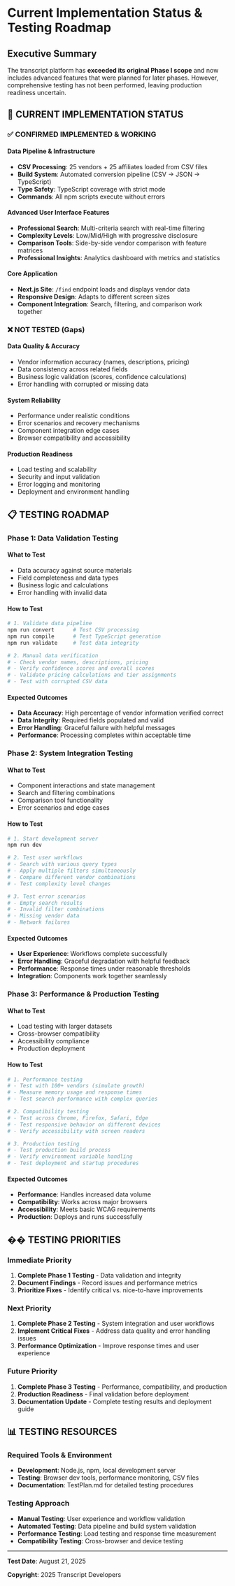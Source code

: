 # Current Implementation Status & Testing Roadmap

## **Executive Summary**
The transcript platform has **exceeded its original Phase I scope** and now includes advanced features that were planned for later phases. However, comprehensive testing has not been performed, leaving production readiness uncertain.

## **🎯 CURRENT IMPLEMENTATION STATUS**

### **✅ CONFIRMED IMPLEMENTED & WORKING**

#### **Data Pipeline & Infrastructure**
- **CSV Processing**: 25 vendors + 25 affiliates loaded from CSV files
- **Build System**: Automated conversion pipeline (CSV → JSON → TypeScript)
- **Type Safety**: TypeScript coverage with strict mode
- **Commands**: All npm scripts execute without errors

#### **Advanced User Interface Features**
- **Professional Search**: Multi-criteria search with real-time filtering
- **Complexity Levels**: Low/Mid/High with progressive disclosure
- **Comparison Tools**: Side-by-side vendor comparison with feature matrices
- **Professional Insights**: Analytics dashboard with metrics and statistics

#### **Core Application**
- **Next.js Site**: `/find` endpoint loads and displays vendor data
- **Responsive Design**: Adapts to different screen sizes
- **Component Integration**: Search, filtering, and comparison work together

### **❌ NOT TESTED (Gaps)**

#### **Data Quality & Accuracy**
- Vendor information accuracy (names, descriptions, pricing)
- Data consistency across related fields
- Business logic validation (scores, confidence calculations)
- Error handling with corrupted or missing data

#### **System Reliability**
- Performance under realistic conditions
- Error scenarios and recovery mechanisms
- Component integration edge cases
- Browser compatibility and accessibility

#### **Production Readiness**
- Load testing and scalability
- Security and input validation
- Error logging and monitoring
- Deployment and environment handling

## **📋 TESTING ROADMAP**

### **Phase 1: Data Validation Testing**

#### **What to Test**
- Data accuracy against source materials
- Field completeness and data types
- Business logic and calculations
- Error handling with invalid data

#### **How to Test**
```bash
# 1. Validate data pipeline
npm run convert      # Test CSV processing
npm run compile      # Test TypeScript generation
npm run validate     # Test data integrity

# 2. Manual data verification
# - Check vendor names, descriptions, pricing
# - Verify confidence scores and overall scores
# - Validate pricing calculations and tier assignments
# - Test with corrupted CSV data
```

#### **Expected Outcomes**
- **Data Accuracy**: High percentage of vendor information verified correct
- **Data Integrity**: Required fields populated and valid
- **Error Handling**: Graceful failure with helpful messages
- **Performance**: Processing completes within acceptable time

### **Phase 2: System Integration Testing**

#### **What to Test**
- Component interactions and state management
- Search and filtering combinations
- Comparison tool functionality
- Error scenarios and edge cases

#### **How to Test**
```bash
# 1. Start development server
npm run dev

# 2. Test user workflows
# - Search with various query types
# - Apply multiple filters simultaneously
# - Compare different vendor combinations
# - Test complexity level changes

# 3. Test error scenarios
# - Empty search results
# - Invalid filter combinations
# - Missing vendor data
# - Network failures
```

#### **Expected Outcomes**
- **User Experience**: Workflows complete successfully
- **Error Handling**: Graceful degradation with helpful feedback
- **Performance**: Response times under reasonable thresholds
- **Integration**: Components work together seamlessly

### **Phase 3: Performance & Production Testing**

#### **What to Test**
- Load testing with larger datasets
- Cross-browser compatibility
- Accessibility compliance
- Production deployment

#### **How to Test**
```bash
# 1. Performance testing
# - Test with 100+ vendors (simulate growth)
# - Measure memory usage and response times
# - Test search performance with complex queries

# 2. Compatibility testing
# - Test across Chrome, Firefox, Safari, Edge
# - Test responsive behavior on different devices
# - Verify accessibility with screen readers

# 3. Production testing
# - Test production build process
# - Verify environment variable handling
# - Test deployment and startup procedures
```

#### **Expected Outcomes**
- **Performance**: Handles increased data volume
- **Compatibility**: Works across major browsers
- **Accessibility**: Meets basic WCAG requirements
- **Production**: Deploys and runs successfully

## **�� TESTING PRIORITIES**

### **Immediate Priority**
1. **Complete Phase 1 Testing** - Data validation and integrity
2. **Document Findings** - Record issues and performance metrics
3. **Prioritize Fixes** - Identify critical vs. nice-to-have improvements

### **Next Priority**
1. **Complete Phase 2 Testing** - System integration and user workflows
2. **Implement Critical Fixes** - Address data quality and error handling issues
3. **Performance Optimization** - Improve response times and user experience

### **Future Priority**
1. **Complete Phase 3 Testing** - Performance, compatibility, and production
2. **Production Readiness** - Final validation before deployment
3. **Documentation Update** - Complete testing results and deployment guide

## **📊 TESTING RESOURCES**

### **Required Tools & Environment**
- **Development**: Node.js, npm, local development server
- **Testing**: Browser dev tools, performance monitoring, CSV files
- **Documentation**: TestPlan.md for detailed testing procedures

### **Testing Approach**
- **Manual Testing**: User experience and workflow validation
- **Automated Testing**: Data pipeline and build system validation
- **Performance Testing**: Load testing and response time measurement
- **Compatibility Testing**: Cross-browser and device testing

---

**Test Date**: August 21, 2025  

**Copyright**: 2025 Transcript Developers
